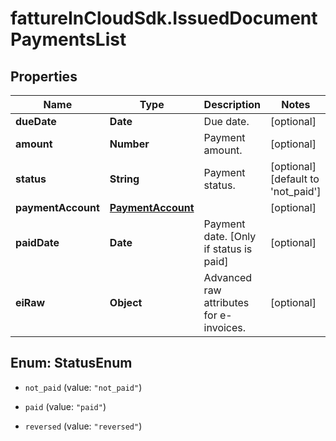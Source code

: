 # fattureInCloudSdk.IssuedDocumentPaymentsList

## Properties

Name | Type | Description | Notes
------------ | ------------- | ------------- | -------------
**dueDate** | **Date** | Due date. | [optional] 
**amount** | **Number** | Payment amount. | [optional] 
**status** | **String** | Payment status. | [optional] [default to &#39;not_paid&#39;]
**paymentAccount** | [**PaymentAccount**](PaymentAccount.md) |  | [optional] 
**paidDate** | **Date** | Payment date. [Only if status is paid] | [optional] 
**eiRaw** | **Object** | Advanced raw attributes for e-invoices. | [optional] 



## Enum: StatusEnum


* `not_paid` (value: `"not_paid"`)

* `paid` (value: `"paid"`)

* `reversed` (value: `"reversed"`)




